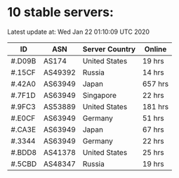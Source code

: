 # 10 stable servers:

Latest update at: Wed Jan 22 01:10:09 UTC 2020

| ID | ASN | Server Country | Online |
| -- | --- | -------------- | ------ |
| #.D09B | AS174 | United States | 19 hrs |
| #.15CF | AS49392 | Russia | 14 hrs |
| #.42A0 | AS63949 | Japan | 657 hrs |
| #.7F1D | AS63949 | Singapore | 22 hrs |
| #.9FC3 | AS53889 | United States | 181 hrs |
| #.E0CF | AS63949 | Germany | 51 hrs |
| #.CA3E | AS63949 | Japan | 67 hrs |
| #.3344 | AS63949 | Germany | 22 hrs |
| #.BDD8 | AS41378 | United States | 25 hrs |
| #.5CBD | AS48347 | Russia | 19 hrs |


